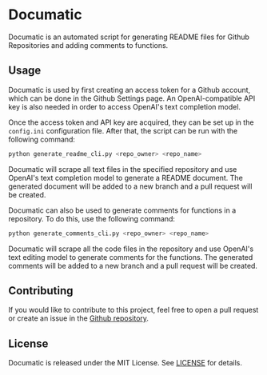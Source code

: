 
# Documatic

Documatic is an automated script for generating README files for Github Repositories and adding comments to functions.

## Usage

Documatic is used by first creating an access token for a Github account, which can be done in the Github Settings page. An OpenAI-compatible API key is also needed in order to access OpenAI's text completion model.

Once the access token and API key are acquired, they can be set up in the `config.ini` configuration file. After that, the script can be run with the following command:

```sh
python generate_readme_cli.py <repo_owner> <repo_name>
```

Documatic will scrape all text files in the specified repository and use OpenAI's text completion model to generate a README document. The generated document will be added to a new branch and a pull request will be created.

Documatic can also be used to generate comments for functions in a repository. To do this, use the following command:

```sh
python generate_comments_cli.py <repo_owner> <repo_name>
```

Documatic will scrape all the code files in the repository and use OpenAI's text editing model to generate comments for the functions. The generated comments will be added to a new branch and a pull request will be created.

## Contributing

If you would like to contribute to this project, feel free to open a pull request or create an issue in the [Github repository](https://github.com/kadupitiya/documatic).

## License

Documatic is released under the MIT License. See [LICENSE](LICENSE) for details.
